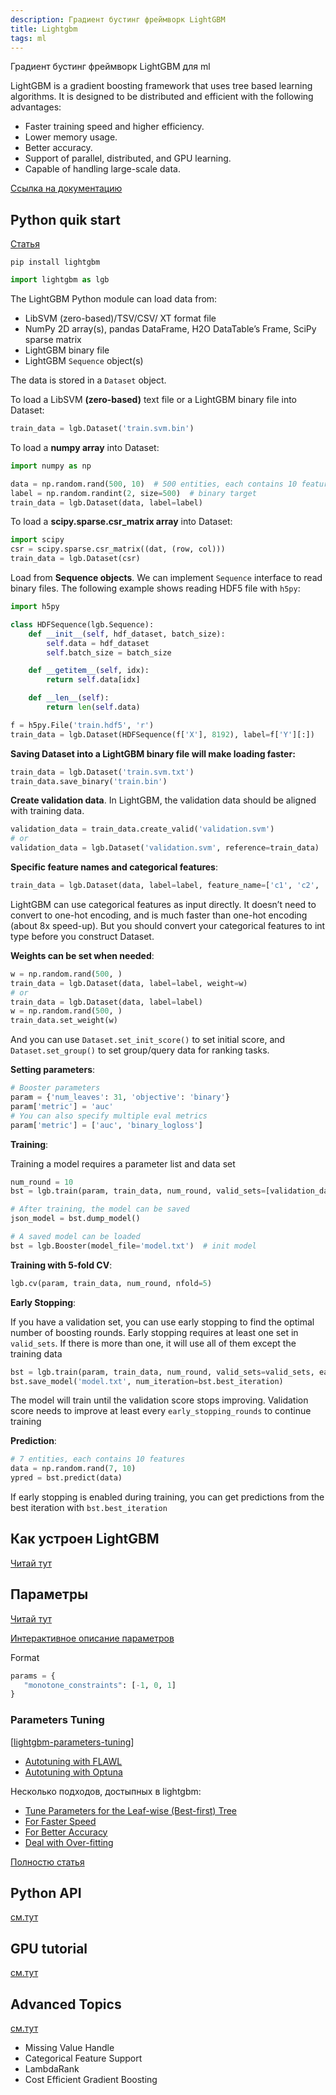 ```yaml
---
description: Градиент бустинг фреймворк LightGBM
title: Lightgbm
tags: ml
---
```

Градиент бустинг фреймворк LightGBM для ml

LightGBM is a gradient boosting framework that uses tree based learning algorithms. It is designed to be distributed and efficient with the following advantages:

- Faster training speed and higher efficiency.
- Lower memory usage.
- Better accuracy.
- Support of parallel, distributed, and GPU learning.
- Capable of handling large-scale data.

[Ссылка на документацию](https://lightgbm.readthedocs.io/en/latest/index.html)

## Python quik start

[Статья](https://lightgbm.readthedocs.io/en/latest/Python-Intro.html)

`pip install lightgbm`

```python
import lightgbm as lgb
```

The LightGBM Python module can load data from:

- LibSVM (zero-based)/TSV/CSV/ XT format file
- NumPy 2D array(s), pandas DataFrame, H2O DataTable’s Frame, SciPy sparse matrix
- LightGBM binary file
- LightGBM `Sequence` object(s)

The data is stored in a `Dataset` object.

To load a LibSVM **(zero-based)** text file or a LightGBM binary file into Dataset:

```python
train_data = lgb.Dataset('train.svm.bin')
```

To load a **numpy array** into Dataset:

```python
import numpy as np

data = np.random.rand(500, 10)  # 500 entities, each contains 10 features
label = np.random.randint(2, size=500)  # binary target
train_data = lgb.Dataset(data, label=label)
```

To load a **scipy.sparse.csr_matrix array** into Dataset:

```python
import scipy
csr = scipy.sparse.csr_matrix((dat, (row, col)))
train_data = lgb.Dataset(csr)
```

Load from **Sequence objects**. We can implement `Sequence` interface to read binary files. The following example shows reading HDF5 file with `h5py`:

```python
import h5py

class HDFSequence(lgb.Sequence):
    def __init__(self, hdf_dataset, batch_size):
        self.data = hdf_dataset
        self.batch_size = batch_size

    def __getitem__(self, idx):
        return self.data[idx]

    def __len__(self):
        return len(self.data)

f = h5py.File('train.hdf5', 'r')
train_data = lgb.Dataset(HDFSequence(f['X'], 8192), label=f['Y'][:])
```

**Saving Dataset into a LightGBM binary file will make loading faster:**

```python
train_data = lgb.Dataset('train.svm.txt')
train_data.save_binary('train.bin')
```

**Create validation data**. In LightGBM, the validation data should be aligned with training data.

```python
validation_data = train_data.create_valid('validation.svm')
# or
validation_data = lgb.Dataset('validation.svm', reference=train_data)
```

**Specific feature names and categorical features**:

```python
train_data = lgb.Dataset(data, label=label, feature_name=['c1', 'c2', 'c3'], categorical_feature=['c3'])
```

LightGBM can use categorical features as input directly. It doesn’t need to convert to one-hot encoding, and is much faster than one-hot encoding (about 8x speed-up). But you should convert your categorical features to int type before you construct Dataset.

**Weights can be set when needed**:

```python
w = np.random.rand(500, )
train_data = lgb.Dataset(data, label=label, weight=w)
# or
train_data = lgb.Dataset(data, label=label)
w = np.random.rand(500, )
train_data.set_weight(w)
```

And you can use `Dataset.set_init_score()` to set initial score, and `Dataset.set_group()` to set group/query data for ranking tasks.

**Setting parameters**:

```python
# Booster parameters
param = {'num_leaves': 31, 'objective': 'binary'}
param['metric'] = 'auc'
# You can also specify multiple eval metrics
param['metric'] = ['auc', 'binary_logloss']
```

**Training**:

Training a model requires a parameter list and data set

```python
num_round = 10
bst = lgb.train(param, train_data, num_round, valid_sets=[validation_data])

# After training, the model can be saved
json_model = bst.dump_model()

# A saved model can be loaded
bst = lgb.Booster(model_file='model.txt')  # init model
```

**Training with 5-fold CV**:

```python
lgb.cv(param, train_data, num_round, nfold=5)
```

**Early Stopping**:

If you have a validation set, you can use early stopping to find the optimal number of boosting rounds. Early stopping requires at least one set in `valid_sets`. If there is more than one, it will use all of them except the training data

```python
bst = lgb.train(param, train_data, num_round, valid_sets=valid_sets, early_stopping_rounds=5)
bst.save_model('model.txt', num_iteration=bst.best_iteration)
```

The model will train until the validation score stops improving. Validation score needs to improve at least every `early_stopping_rounds` to continue training

**Prediction**:

```python
# 7 entities, each contains 10 features
data = np.random.rand(7, 10)
ypred = bst.predict(data)
```

If early stopping is enabled during training, you can get predictions from the best iteration with `bst.best_iteration`

## Как устроен LightGBM

[Читай тут](https://lightgbm.readthedocs.io/en/latest/Features.html)

## Параметры

[Читай тут](https://lightgbm.readthedocs.io/en/latest/Parameters.html)

[Интерактивное описание параметров](https://sites.google.com/view/lauraepp/parameters)

Format

```python
params = {
   "monotone_constraints": [-1, 0, 1]
}
```

### Parameters Tuning

[[lightgbm-parameters-tuning]]

- [Autotuning with FLAWL](https://github.com/microsoft/FLAML)
- [Autotuning with Optuna](https://github.com/microsoft/FLAML)

Несколько подходов, достыпных в lightgbm:

- [Tune Parameters for the Leaf-wise (Best-first) Tree](https://lightgbm.readthedocs.io/en/latest/Parameters-Tuning.html#tune-parameters-for-the-leaf-wise-best-first-tree)
- [For Faster Speed](https://lightgbm.readthedocs.io/en/latest/Parameters-Tuning.html#for-faster-speed)
- [For Better Accuracy](https://lightgbm.readthedocs.io/en/latest/Parameters-Tuning.html#for-better-accuracy)
- [Deal with Over-fitting](https://lightgbm.readthedocs.io/en/latest/Parameters-Tuning.html#deal-with-over-fitting)

[Полностю статья](https://lightgbm.readthedocs.io/en/latest/Parameters-Tuning.html#deal-with-over-fitting)

## Python API

[см.тут](https://lightgbm.readthedocs.io/en/latest/Python-API.html)

## GPU tutorial

[см.тут](https://lightgbm.readthedocs.io/en/latest/GPU-Tutorial.html#lightgbm-gpu-tutorial)

## Advanced Topics

[см.тут](https://lightgbm.readthedocs.io/en/latest/Advanced-Topics.html)

- Missing Value Handle
- Categorical Feature Support
- LambdaRank
- Cost Efficient Gradient Boosting

[//begin]: # "Autogenerated link references for markdown compatibility"
[lightgbm-parameters-tuning]: lightgbm-parameters-tuning "Lightgbm parameters tuning"
[//end]: # "Autogenerated link references"